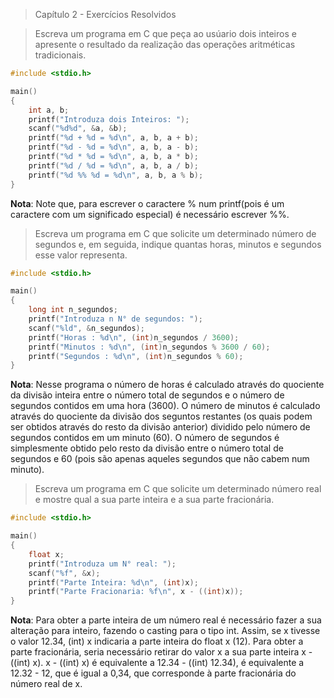 > Capítulo 2 - Exercícios Resolvidos

> Escreva um programa em C que peça ao usúario dois inteiros e apresente o resultado da realização das operações aritméticas tradicionais.

```c
#include <stdio.h>

main()
{
    int a, b;
    printf("Introduza dois Inteiros: ");
    scanf("%d%d", &a, &b);
    printf("%d + %d = %d\n", a, b, a + b);
    printf("%d - %d = %d\n", a, b, a - b);
    printf("%d * %d = %d\n", a, b, a * b);
    printf("%d / %d = %d\n", a, b, a / b);
    printf("%d %% %d = %d\n", a, b, a % b);
}
```

**Nota**: Note que, para escrever o caractere % num printf(pois é um caractere com um significado especial) é necessário escrever %%.

> Escreva um programa em C que solicite um determinado número de segundos e, em seguida, indique quantas horas, minutos e segundos esse valor representa.

```c
#include <stdio.h>

main()
{
    long int n_segundos;
    printf("Introduza n N° de segundos: ");
    scanf("%ld", &n_segundos);
    printf("Horas : %d\n", (int)n_segundos / 3600);
    printf("Minutos : %d\n", (int)n_segundos % 3600 / 60);
    printf("Segundos : %d\n", (int)n_segundos % 60);
}
```

**Nota**: Nesse programa o número de horas é calculado através do quociente da divisão inteira entre o número total de segundos e o número de segundos contidos em uma hora (3600).
O número de minutos é calculado através do quociente da divisão dos seguntos restantes (os quais podem ser obtidos através do resto da divisão anterior) dividido pelo número de segundos contidos em um minuto (60).
O número de segundos é simplesmente obtido pelo resto da divisão entre o número total de segundos e 60 (pois são apenas aqueles segundos que não cabem num minuto).

> Escreva um programa em C que solicite um determinado número real e mostre qual a sua parte inteira e a sua parte fracionária.

```c
#include <stdio.h>

main()
{
    float x;
    printf("Introduza um N° real: ");
    scanf("%f", &x);
    printf("Parte Inteira: %d\n", (int)x);
    printf("Parte Fracionaria: %f\n", x - ((int)x));
}
```

**Nota**: Para obter a parte inteira de um número real é necessário fazer a sua alteração para inteiro, fazendo o casting para o tipo int. Assim, se x tivesse o valor 12.34, (int) x indicaria a parte inteira do float x (12). Para obter a parte fracionária, seria necessário retirar do valor x a sua parte inteira x - ((int) x).
x - ((int) x) é equivalente a 12.34 - ((int) 12.34), é equivalente a 12.32 - 12, que é igual a 0,34, que corresponde à parte fracionária do número real de x.

